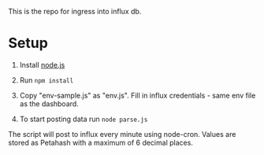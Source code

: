 
This is the repo for ingress into influx db.

# Setup

1. Install [node.js](https://nodejs.org/en/)

2. Run `npm install`

3. Copy "env-sample.js" as "env.js". Fill in influx credentials - same env file as the dashboard.

4. To start posting data run `node parse.js`


The script will post to influx every minute using node-cron. Values are stored as Petahash with a maximum of 6 decimal places.